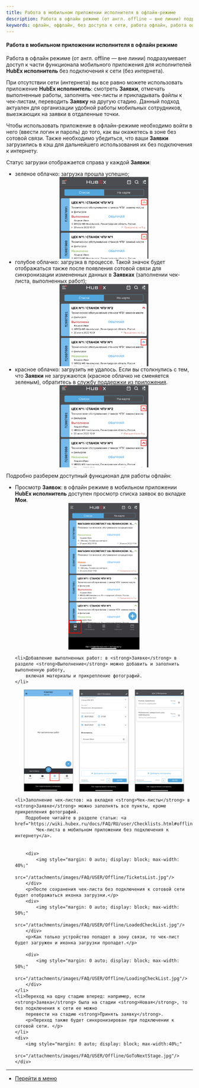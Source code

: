 ```yaml
---
title: Работа в мобильном приложении исполнителя в офлайн-режиме
description: Работа в офлайн режиме (от англ. offline — вне линии) подразумаевает доступ к части функционала мобильного приложения HubEx исполнитель без подключения к сети (без интернета).
keywords: офлайн, оффлайн, без доступа к сети, работа офлайн, работа оффлайн, приложение оффлайн, приложение офлайн, hubex, хабекс, хубекс, хабикс
---
```



#### Работа в мобильном приложении исполнителя в офлайн режиме

<html>
<meta charset="utf-8">

</html>

<body>
<p>Работа в офлайн режиме (от англ. offline — вне линии) подразумевает доступ к части функционала мобильного приложения для исполнителей <strong>HubEx исполнитель</strong> без подключения к сети (без интернета).</p>

<p>При отсутствии сети (интернета) вы все равно можете использовать приложение <strong>HubEx исполнитель</strong>: смотреть <strong>Заявки</strong>,
    отмечать выполненные работы, заполнять чек-листы и прикладывать файлы к чек-листам, переводить <strong>Заявку</strong> на другую
    стадию. Данный подход актуален для организации удобной работы мобильных сотрудников, выезжающих на заявки в отдаленные точки. </p>

<p>Чтобы использовать приложение в офлайн-режиме необходимо войти в него (ввести логин и пароль) до того, как вы окажетесь в зоне без сотовой
    связи. Также необходимо убедиться, что ваши <strong>Заявки</strong> загрузились в кэш для дальнейшего использования их без
    подключения к интернету.</p>
<p>Статус загрузки отображается справа у каждой <strong>Заявки</strong>:</p>
<ul>
    <li>зеленое облачко: загрузка прошла успешно;</li>
    <div>
        <img style="margin: 0 auto; display: block; max-width: 50%;"
             src="/attachments/images/FAQ/USER/Offline/LoadedTickets.jpg"/>
    </div>
    <li>голубое облачко: загрузка в процессе. Такой значок будет отображаться также после появления сотовой связи для
        синхронизации измененных данных в <strong>Заявках</strong> (заполнении чек-листа, выполненных работ);
    </li>
    <div>
        <img style="margin: 0 auto; display: block; max-width: 50%;"
             src="/attachments/images/FAQ/USER/Offline/Loading.jpg"/>
    </div>
    <li>красное облачко: загрузить не удалось. Если вы столкнулись с тем, что <strong>Заявки</strong> не загружаются (красное облачко не сменяется зеленым), обратитесь в <a
            href="https://wiki.hubex.ru/docs/FAQ/RU/user/HowToContactSupport.html#csma">службу
        поддержки из приложения</a>.
    </li>
    <div>
        <img style="margin: 0 auto; display: block; max-width: 50%;"
             src="/attachments/images/FAQ/USER/Offline/DownloadError.jpg"/>
    </div>
</ul>

<p>Подробно разберем доступный функционал для работы офлайн:</p>

<ul>
    <li>Просмотр <strong>Заявок</strong>: в офлайн режиме в мобильном приложении <strong>HubEx исполнитель</strong> доступен просмотр списка заявок во
        вкладке <strong>Мои</strong>.
    </li>
    <div>
        <img style="margin: 0 auto; display: block; max-width: 40%;"
             src="/attachments/images/FAQ/USER/Offline/TicketsList.jpg"/>
    </div>

    <li>Добавление выполненных работ: в <strong>Заявке</strong> в разделе <strong>Выполнение</strong> можно добавить и заполнить выполненную работу,
        включая материалы и прикрепление фотографий.
    </li>
  
   <div>
        <img style="margin: 0 auto; display: block; max-width: 90%;"
             src="/attachments/images/FAQ/USER/Offline/AdditionalWorks.jpg"/>
    </div>

    <li>Заполнение чек-листов: на вкладке <strong>Чек-листы</strong> в <strong>Заявке</strong> можно заполнять все пункты, кроме прикрепления фотографий.
        Подробнее читайте в разделе статьи: <a href="https://wiki.hubex.ru/docs/FAQ/RU/user/Checklists.html#offline">Заполнение
            Чек-листа в мобильном приложении без подключения к интернету</a>.


        <div>
            <img style="margin: 0 auto; display: block; max-width: 40%;"
                 src="/attachments/images/FAQ/USER/Offline/TicketsList.jpg"/>
        </div>
        <p>После сохранения чек-листа без подключения к сотовой сети будет отображаться иконка загрузки.</p>
        <div>
            <img style="margin: 0 auto; display: block; max-width: 50%;"
                 src="/attachments/images/FAQ/USER/Offline/LoadedCheckList.jpg"/>
        </div>
        <p>Как только устройство попадет в зону связи, то чек-лист будет загружен и иконка загрузки пропадет.</p>

        <div>
            <img style="margin: 0 auto; display: block; max-width: 50%;"
                 src="/attachments/images/FAQ/USER/Offline/LoadingCheckList.jpg"/>
        </div>
    </li>
    <li>Переход на одну стадию вперед: например, если <strong>Заявка</strong> была на стадии <strong>Новая</strong>, то без подключения к сети ее можно
        перевести на стадию <strong>Принять заявку</strong>.
        <p>Переход также будет синхронизирован при подключении к сотовой сети. </p>
    </li>
    <div>
        <img style="margin: 0 auto; display: block; max-width:40%;"
             src="/attachments/images/FAQ/USER/Offline/GoToNextStage.jpg"/>
    </div>
    
</ul>


</body>


____
- [Перейти в меню](http://wiki.hubex.ru)
